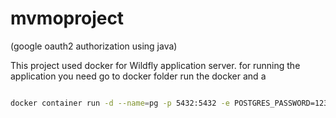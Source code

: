 # mvmoproject
(google oauth2 authorization using java)

This project used docker for Wildfly application server.
for running the application you need go to docker folder run the docker and a
```bash

docker container run -d --name=pg -p 5432:5432 -e POSTGRES_PASSWORD=1234 -e PGDATA=/pgdata -v /pgdata:/pgdata postgres:12


```
